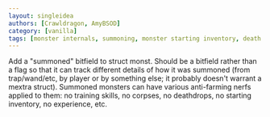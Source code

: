 ```yaml
---
layout: singleidea
authors: [Crawldragon, AmyBSOD]
category: [vanilla]
tags: [monster internals, summoning, monster starting inventory, death drops, experience points, skills]
---
```

Add a "summoned" bitfield to struct monst. Should be a bitfield rather than a flag so that it can track different details of how it was summoned (from trap/wand/etc, by player or by something else; it probably doesn't warrant a mextra struct). Summoned monsters can have various anti-farming nerfs applied to them: no training skills, no corpses, no deathdrops, no starting inventory, no experience, etc.

